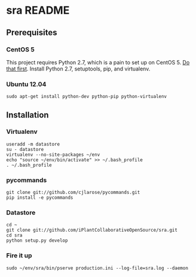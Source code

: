 sra README
==================

Prerequisites
-------------------------

### CentOS 5

This project requires Python 2.7, which is a pain to set up on CentOS 5. 
[Do that first](http://toomuchdata.com/2012/06/25/how-to-install-python-2-7-3-on-centos-6-2/).
Install Python 2.7, setuptools, pip, and virtualenv.

### Ubuntu 12.04

    sudo apt-get install python-dev python-pip python-virtualenv

Installation
------------

### Virtualenv
    useradd -m datastore
    su - datastore
    virtualenv --no-site-packages ~/env
    echo "source ~/env/bin/activate" >> ~/.bash_profile
    . ~/.bash_profile

### pycommands
    git clone git://github.com/cjlarose/pycommands.git
    pip install -e pycommands

### Datastore 
    cd ~
    git clone git://github.com/iPlantCollaborativeOpenSource/sra.git
    cd sra
    python setup.py develop

### Fire it up
    sudo ~/env/sra/bin/pserve production.ini --log-file=sra.log --daemon
